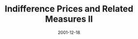 ---
abstract: ''
authors:
- Marek Straka
date: '2001-12-18'
featured: false
publication_types:
- '0'
publishDate: '2001-12-18'
title: Indifference Prices and Related Measures II
url_pdf: ''
---